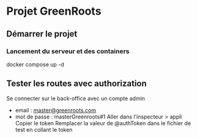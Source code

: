 # Projet GreenRoots

## Démarrer le projet

### Lancement du serveur et des containers

docker compose up -d

## Tester les routes avec authorization

Se connecter sur le back-office avec un compte admin
- email : master@greenroots.com
- mot de passe : masterGreenroots#1
Aller dans l'inspecteur > appli
Copier le token
Remplacer la valeur de @authToken dans le fichier de test en collant le token
